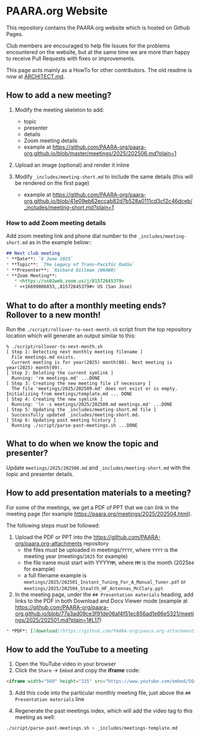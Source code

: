 # PAARA.org Website

This repository contains the PAARA.org website which is hosted on Github Pages.

Club members are encouraged to help file Issues for the problems encountered on the website, but at the same time we are more than happy to receive Pull Requests with fixes or improvements.

This page acts mainly as a HowTo for other contributors. The old readme is now at [ARCHITECT.md](ARCHITECT.md).

## How to add a new meeting?

1. Modify the meeting skeleton to add: 
   * topic
   * presenter
   * details
   * Zoom meeting details
   * example at <https://github.com/PAARA-org/paara-org.github.io/blob/master/meetings/2025/202506.md?plain=1>

2. Upload an image (optional) and render it inline
3. Modify `_includes/meeting-short.md` to include the same details (this will be rendered on the first page)
   * example at <https://github.com/PAARA-org/paara-org.github.io/blob/41e09eb62eccab82d7b528a0111cd3cf2c46dceb/_includes/meeting-short.md?plain=1>

### How to add Zoom meeting details

Add zoom meeting link and phone dial number to the `_includes/meeting-short.md` as in the example below::

```markdown
## Next club meeting
* **Date**: `6 June 2025`
* **Topic**: `The Legacy of Trans-Pacific Radio`
* **Presenter**: `Richard Dillman (W6AWO)`
* **Zoom Meeting**:
   * <https://us02web.zoom.us/j/81572645379>
   * <+16699006833,,81572645379#> US (San Jose)
```

## What to do after a monthly meeting ends? Rollover to a new month!

Run the `./script/rollover-to-next-month.sh` script from the top repository location which will generate an output similar to this:

```
% ./script/rollover-to-next-month.sh
[ Step 1: Detecting next monthly meeting filename ]
  File meetings.md exists.
  Current meeting is for year(2025) month(08). Next meeting is year(2025) month(09).
[ Step 2: Deleting the current symlink ]
  Running: 'rm meetings.md' ...DONE
[ Step 3: Creating the new meeting file if necessary ]
  The file 'meetings/2025/202509.md' does not exist or is empty. Initializing from meetings/template.md ... DONE
[ Step 4: Creating the new symlink ]
  Running: 'ln -s meetings/2025/202509.md meetings.md' ...DONE
[ Step 5: Updating the _includes/meeting-short.md file ]
  Successfully updated _includes/meeting-short.md.
[ Step 6: Updating past meeting history ]
  Running ./script/parse-past-meetings.sh ...DONE
```

## What to do when we know the topic and presenter?

Update `meetings/2025/202506.md` and `_includes/meeting-short.md` with the topic and presenter details.

## How to add presentation materials to a meeting?

For some of the meetings, we get a PDF of PPT that we can link in the meeting page (for example <https://paara.org/meetings/2025/202504.html>).

The following steps must be followed:
1. Upload the PDF or PPT into the <https://github.com/PAARA-org/paara.org-attachments> repository
   * the files must be uploaded in meetings/`YYYY`, where `YYYY` is the meeting year (meetings/`2025` for example)
   * the file name must start with YYYY`MM`, where `MM` is the month (2025`04` for example)
   * a full filename example is `meetings/2025/202501_Instant_Tuning_For_A_Manual_Tuner.pdf` or `meetings/2025/202504_Stealth_HF_Antennas_McClary.ppt`
2. In the meeting page, under the `## Presentation materials` heading, add links to the PDF in both Download and Docs Viewer mode (example at <https://github.com/PAARA-org/paara-org.github.io/blob/77a3ad09ce3f91de06af4f51ec856ad1e66e5321/meetings/2025/202501.md?plain=1#L17>)

```md
* *PDF*: [[download](https://github.com/PAARA-org/paara.org-attachments/blob/main/events/2025/202501_Instant_Tuning_For_A_Manual_Tuner.pdf?raw=true)] [[Docs Viewer](https://docs.google.com/viewer?url=https://github.com/PAARA-org/paara.org-attachments/blob/main/events/2025/202501_Instant_Tuning_For_A_Manual_Tuner.pdf?raw=true)]
```

## How to add the YouTube to a meeting

1. Open the YouTube video in your browser
2. Click the `Share` -> `Embed` and copy the **iframe** code:

```html
<iframe width="560" height="315" src="https://www.youtube.com/embed/5QrTYcUS4hU?si=ImhnyzMrJMUEigxn" title="YouTube video player" frameborder="0" allow="accelerometer; autoplay; clipboard-write; encrypted-media; gyroscope; picture-in-picture; web-share" referrerpolicy="strict-origin-when-cross-origin" allowfullscreen></iframe>
```

3. Add this code into the particular monthly meeting file, just above the `## Presentation materials` line

4. Regenerate the past meetings index, which will add the video tag to this meeting as well:

```bash
./script/parse-past-meetings.sh > _includes/meetings-template.md
```
